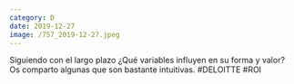```yaml
--- 
category: D 
date: 2019-12-27 
image: /757_2019-12-27.jpeg 
--- 
```


Siguiendo con el largo plazo ¿Qué variables influyen en su forma y valor? Os comparto algunas que son bastante intuitivas. #DELOITTE #ROI